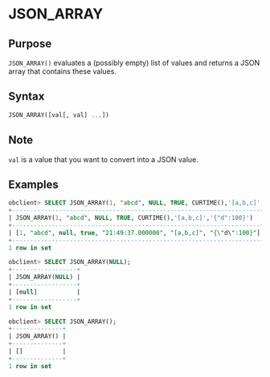 # JSON_ARRAY

## Purpose

`JSON_ARRAY()` evaluates a (possibly empty) list of values and returns a JSON array that contains these values.

## Syntax

```sql
JSON_ARRAY([val[, val] ...])
```

## Note

`val` is a value that you want to convert into a JSON value.

## Examples

```sql
obclient> SELECT JSON_ARRAY(1, "abcd", NULL, TRUE, CURTIME(),'[a,b,c]','{"d":100}');
+---------------------------------------------------------------------+
| JSON_ARRAY(1, "abcd", NULL, TRUE, CURTIME(),'[a,b,c]','{"d":100}')   |
+---------------------------------------------------------------------+
| [1, "abcd", null, true, "21:49:37.000000", "[a,b,c]", "{\"d\":100}"] |
+---------------------------------------------------------------------+
1 row in set

obclient> SELECT JSON_ARRAY(NULL);
+------------------+
| JSON_ARRAY(NULL) |
+------------------+
| [null]           |
+------------------+
1 row in set

obclient> SELECT JSON_ARRAY();
+--------------+
| JSON_ARRAY() |
+--------------+
| []           |
+--------------+
1 row in set
```
